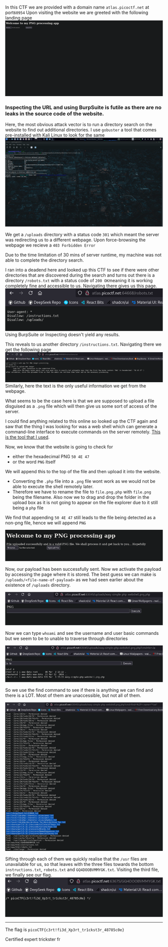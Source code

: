 In this CTF we are provided with a domain name ```atlas.picoctf.net``` at port```60954```
Upon visiting the website we are greeted with the following landing page
![Landing_page.png](https://github.com/rugbedbugg/MFC_picoCTF/blob/main/Trickster/Landing_page.png)

### Inspecting the URL and using BurpSuite is futile as there are no leaks in the source code of the website.

Here, the most obvious attack vector is to run a directory search on the website to find out additional directories. I use ```gobuster``` a tool that comes pre-installed with Kali Linux to look for the same
![gobuster.png](https://github.com/rugbedbugg/MFC_picoCTF/blob/main/Trickster/gobuster.png)

We get a ```/uploads``` directory with a status code ```301``` which meant the server was redirecting us to a different webpage. Upon force-browsing the webpage we recieve a ```403 Forbidden Error```

Due to the time limitation of 30 mins of server runtime, my machine was not able to complete the directory search. 

I ran into a deadend here and looked up this CTF to see if there were other directories that are discovered during the search and turns out there is a directory ```/robots.txt```  with a status code of ```200 OK```meaning it is working completely fine and accessible to us. Navigating there gives us this page.
![robots-txt_page.png](https://github.com/rugbedbugg/MFC_picoCTF/blob/main/Trickster/robots-txt_page.png)
Using BurpSuite or Inspecting doesn't yield any results.

This reveals to us another directory ```/instructions.txt```. Navigating there we get the following page
![instruction-txt_page.png](https://github.com/rugbedbugg/MFC_picoCTF/blob/main/Trickster/instruction-txt_page.png)
Similarly, here the text is the only useful information we get from the webpage.

What seems to be the case here is that we are supposed to upload a file disguised as a ```.png```  file which will then give us some sort of access of the server. 

I could find anything related to this online so looked up the CTF again and saw that the thing I was looking for was a web shell which can generate a command-line interface to execute commands on the server remotely. [This is the tool that I used](https://gist.github.com/joswr1ght/22f40787de19d80d110b37fb79ac3985). 

Now, we know that the website is going to check for 
- either the hexadecimal PNG ```50 4E 47``` 
- or the word ```PNG``` itself

We will append this to the top of the file and then upload it into the website. 
- Converting the ```.php``` file into a ```.png``` file wont work as we would not be able to execute the shell remotely later.
- Therefore we have to rename the file to ```file.png.php``` with ```file.png``` being the filename. Also now we to drag and drop the folder in the upload box as it is not going to appear on the file explorer due to it still being a ```php``` file

We find that appending ```50 4E 47``` still leads to the file being detected as a non-png file, hence we will append ```PNG```

![php_payload_accepted.png](https://github.com/rugbedbugg/MFC_picoCTF/blob/main/Trickster/php_payload_accepted.png)

Now, our payload has been successfully sent. Now we activate the payload by accessing the page where it is stored. The best guess we can make is ```/uploads/<file-name-of-payload>``` as we had seen earlier about the existence of ```/uploads``` directory.

![payload_executed.png](https://github.com/rugbedbugg/MFC_picoCTF/blob/main/Trickster/payload_executed.png)

Now we can type  ```whoami``` and see the username and user basic commands but we seem to be to unable to traverse through directories

![using_the_webshell.png](https://github.com/rugbedbugg/MFC_picoCTF/blob/main/Trickster/using_the_webshell.png)

So we use the find command to see if there is anything we can find and there is a LOT. Most of them are unaccessible, but not all of them.

![accessible_files_found.png](https://github.com/rugbedbugg/MFC_picoCTF/blob/main/Trickster/accessible_files_found.png)

Sifting through each of them we quickly realise that the ```/usr``` files are unavailable for us, so that leaves with the three files towards the bottom ```instructions.txt```, ```robots.txt``` and ```GQ4DOOBVMMYGK.txt```. Visiting the third file, we finally see our flag.
![flag_found.png](https://github.com/rugbedbugg/MFC_picoCTF/blob/main/Trickster/flag_found.png)
* * *
The flag is ```picoCTF{c3rt!fi3d_Xp3rt_tr1ckst3r_48785c0e}```


Certified expert trickster fr
